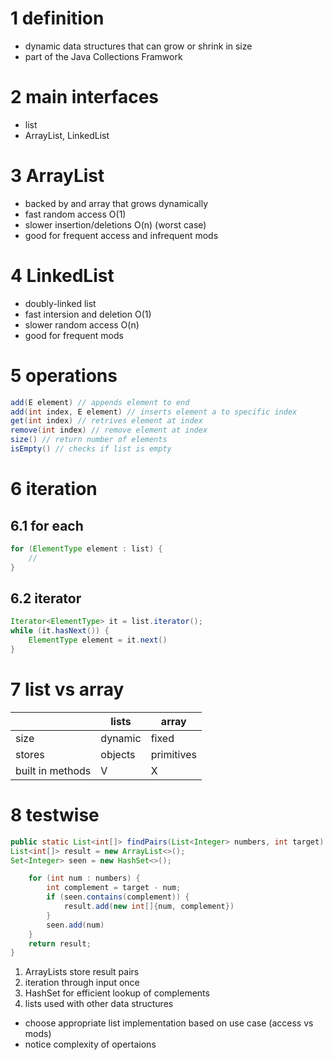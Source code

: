 # 1	definition
- dynamic data structures that can grow or shrink in size
- part of the Java Collections Framwork
# 2	main interfaces
- list
- ArrayList, LinkedList
# 3	ArrayList
- backed by and array that grows dynamically
- fast random access O(1)
- slower insertion/deletions O(n) (worst case)
- good for frequent access and infrequent mods
# 4	LinkedList
- doubly-linked list
- fast intersion and deletion O(1)
- slower random access O(n)
- good for frequent mods
# 5	operations
```java
add(E element) // appends element to end
add(int index, E element) // inserts element a to specific index
get(int index) // retrives element at index
remove(int index) // remove element at index
size() // return number of elements
isEmpty() // checks if list is empty
```
# 6	iteration
## 6.1	for each
```java
for (ElementType element : list) {
	//
}
```
## 6.2	iterator
```java
Iterator<ElementType> it = list.iterator();
while (it.hasNext()) {
	ElementType element = it.next()
}
```
# 7	list vs array

|                  | lists   | array      |
| ---------------- | ------- | ---------- |
| size             | dynamic | fixed      |
| stores           | objects | primitives |
| built in methods | V       | X           |

# 8	testwise
```java
public static List<int[]> findPairs(List<Integer> numbers, int target) {
List<int[]> result = new ArrayList<>();
Set<Integer> seen = new HashSet<>();

	for (int num : numbers) {
		int complement = target - num;
		if (seen.contains(complement)) {
			result.add(new int[]{num, complement})
		}
		seen.add(num)
	}
	return result;
}
```
1. ArrayLists store result pairs
2. iteration through input once
3. HashSet for efficient lookup of complements
4. lists used with other data structures
- choose appropriate list implementation based on use case (access vs mods)
- notice complexity of opertaions
